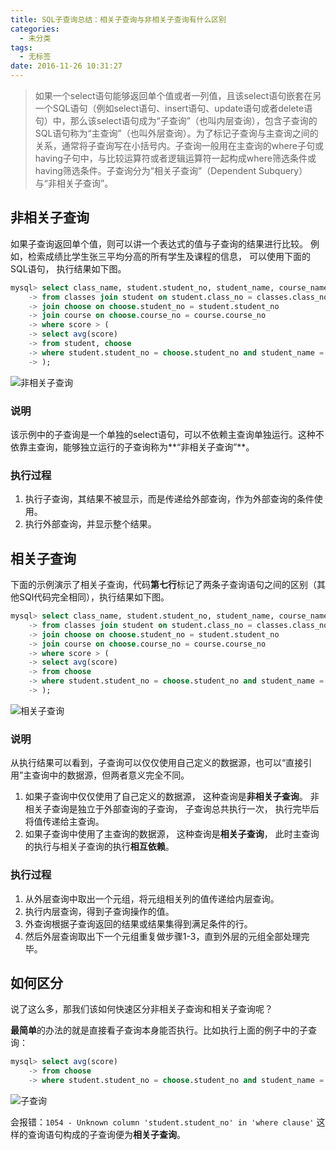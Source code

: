 ```yaml
---
title: SQL子查询总结：相关子查询与非相关子查询有什么区别
categories:
  - 未分类
tags:
  - 无标签
date: 2016-11-26 10:31:27
---
```


<script setup lang="ts">
import PostHeader from '../../_components/PostHeader.vue'
import EditInfo from '../../_components/EditInfo.vue'
</script>


<PostHeader :postId='2600208412' />

> 如果一个select语句能够返回单个值或者一列值，且该select语句嵌套在另一个SQL语句（例如select语句、insert语句、update语句或者delete语句）中，那么该select语句成为“子查询”（也叫内层查询），包含子查询的SQL语句称为“主查询”（也叫外层查询）。为了标记子查询与主查询之间的关系，通常将子查询写在小括号内。子查询一般用在主查询的where子句或having子句中，与比较运算符或者逻辑运算符一起构成where筛选条件或having筛选条件。子查询分为“相关子查询”（Dependent Subquery）与“非相关子查询”。

## **非相关子查询**

如果子查询返回单个值，则可以讲一个表达式的值与子查询的结果进行比较。
例如，检索成绩比学生张三平均分高的所有学生及课程的信息， 可以使用下面的SQL语句， 执行结果如下图。
```SQL
mysql> select class_name, student.student_no, student_name, course_name, score
    -> from classes join student on student.class_no = classes.class_no
    -> join choose on choose.student_no = student.student_no
    -> join course on choose.course_no = course.course_no
    -> where score > (
    -> select avg(score)
    -> from student, choose
    -> where student.student_no = choose.student_no and student_name = '张三'
    -> );
```

![非相关子查询](https://github.com/user-attachments/assets/73ae1830-794e-4cc6-a7a3-d49b063a3e8d)

### **说明**

该示例中的子查询是一个单独的select语句，可以不依赖主查询单独运行。这种不依靠主查询，能够独立运行的子查询称为**“非相关子查询”**。

### **执行过程**

1. 执行子查询，其结果不被显示，而是传递给外部查询，作为外部查询的条件使用。
2. 执行外部查询，并显示整个结果。


## **相关子查询**

下面的示例演示了相关子查询，代码**第七行**标记了两条子查询语句之间的区别（其他SQl代码完全相同），执行结果如下图。
```SQL
mysql> select class_name, student.student_no, student_name, course_name, score
    -> from classes join student on student.class_no = classes.class_no
    -> join choose on choose.student_no = student.student_no
    -> join course on choose.course_no = course.course_no
    -> where score > (
    -> select avg(score)
    -> from choose
    -> where student.student_no = choose.student_no and student_name = '张三'
    -> );
```

![相关子查询](https://github.com/user-attachments/assets/b64e772d-36d1-4a4b-ab76-da20b90b4cda)

### **说明**

从执行结果可以看到，子查询可以仅仅使用自己定义的数据源，也可以“直接引用”主查询中的数据源，但两者意义完全不同。

1. 如果子查询中仅仅使用了自己定义的数据源， 这种查询是**非相关子查询**。 非相关子查询是独立于外部查询的子查询， 子查询总共执行一次， 执行完毕后将值传递给主查询。
2. 如果子查询中使用了主查询的数据源， 这种查询是**相关子查询**， 此时主查询的执行与相关子查询的执行**相互依赖**。

### **执行过程**

1. 从外层查询中取出一个元组，将元组相关列的值传递给内层查询。
2. 执行内层查询，得到子查询操作的值。
3. 外查询根据子查询返回的结果或结果集得到满足条件的行。
4. 然后外层查询取出下一个元组重复做步骤1-3，直到外层的元组全部处理完毕。


## **如何区分**

说了这么多，那我们该如何快速区分非相关子查询和相关子查询呢？

**最简单**的办法的就是直接看子查询本身能否执行。比如执行上面的例子中的子查询：

```SQL
mysql> select avg(score)
    -> from choose
    -> where student.student_no = choose.student_no and student_name = '张三';
```

![子查询](https://github.com/user-attachments/assets/44b67bcb-c0c0-4350-9d82-50aa97bc7515)

会报错：`1054 - Unknown column 'student.student_no' in 'where clause'`
这样的查询语句构成的子查询便为**相关子查询**。


<EditInfo editLink='https://github.com/liangpengyv/my-blog-by-fluxpress/issues/9' lastUpdated='2024-10-20 17:07:33' />